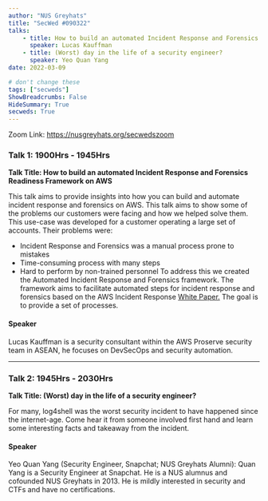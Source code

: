 ```yaml
---
author: "NUS Greyhats"
title: "SecWed #090322"
talks:
    - title: How to build an automated Incident Response and Forensics Readiness Framework on AWS
      speaker: Lucas Kauffman
    - title: (Worst) day in the life of a security engineer?
      speaker: Yeo Quan Yang
date: 2022-03-09

# don't change these
tags: ["secweds"]
ShowBreadcrumbs: False
HideSummary: True
secweds: True
---
```


Zoom Link: https://nusgreyhats.org/secwedszoom

### Talk 1: 1900Hrs - 1945Hrs
**Talk Title: How to build an automated Incident Response and Forensics Readiness Framework on AWS**

This talk aims to provide insights into how you can build and automate incident response and forensics on AWS. This talk aims to show some of the problems our customers were facing and how we helped solve them. This use-case was developed for a customer operating a large set of accounts. Their problems were:
* Incident Response and Forensics was a manual process prone to mistakes
* Time-consuming process with many steps
* Hard to perform by non-trained personnel
To address this we created the Automated Incident Response and Forensics framework. The framework aims to facilitate automated steps for incident response and forensics based on the AWS Incident Response [White Paper.](https://d1.awsstatic.com/whitepapers/aws_security_incident_response.pdf) The goal is to provide a set of processes.

#### Speaker

Lucas Kauffman is a security consultant within the AWS Proserve security team in ASEAN, he focuses on DevSecOps and security automation.

---

### Talk 2: 1945Hrs - 2030Hrs
**Talk Title: (Worst) day in the life of a security engineer?**

For many, log4shell was the worst security incident to have happened since the internet-age. Come hear it from someone involved first hand and learn some interesting facts and takeaway from the incident.

#### Speaker

Yeo Quan Yang (Security Engineer, Snapchat; NUS Greyhats Alumni): Quan Yang is a Security Engineer at Snapchat. He is a NUS alumnus and cofounded NUS Greyhats in 2013. He is mildly interested in security and CTFs and have no certifications.
